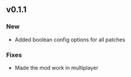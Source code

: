 ## v0.1.1

### New
- Added boolean config options for all patches

### Fixes
- Made the mod work in multiplayer
